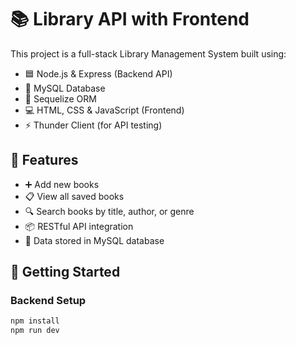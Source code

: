 # 📚 Library API with Frontend

This project is a full-stack Library Management System built using:

- 🟦 Node.js & Express (Backend API)
- 🐬 MySQL Database
- 🔷 Sequelize ORM
- 💻 HTML, CSS & JavaScript (Frontend)
- ⚡ Thunder Client (for API testing)

## 🌟 Features

- ➕ Add new books
- 📋 View all saved books
- 🔍 Search books by title, author, or genre
- 📦 RESTful API integration
- 💾 Data stored in MySQL database

## 🚀 Getting Started

### Backend Setup

```bash
npm install
npm run dev
